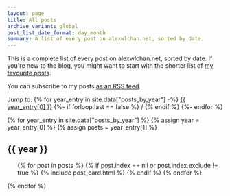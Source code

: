 ```yaml
---
layout: page
title: All posts
archive_variant: global
post_list_date_format: day_month
summary: A list of every post on alexwlchan.net, sorted by date.
---
```


This is a complete list of every post on alexwlchan.net, sorted by date.
If you're new to the blog, you might want to start with the shorter list of [my favourite posts](/best-of/).

You can subscribe to my posts [as an RSS feed](/atom.xml).

Jump to:
{% for year_entry in site.data["posts_by_year"] -%}
  <a href="#year-{{ year_entry[0] }}">{{ year_entry[0] }}</a>
  {%- if forloop.last == false %} / {% endif %}
{%- endfor %}

{% for year_entry in site.data["posts_by_year"] %}
  {% assign year = year_entry[0] %}
  {% assign posts = year_entry[1] %}
  <h2 id="year-{{ year }}">{{ year }}</h2>

  <ul class="post_cards">
  {% for post in posts %}
    {% if post.index == nil or post.index.exclude != true %}
      {% include post_card.html %}
    {% endif %}
  {% endfor %}
  </ul>
{% endfor %}
